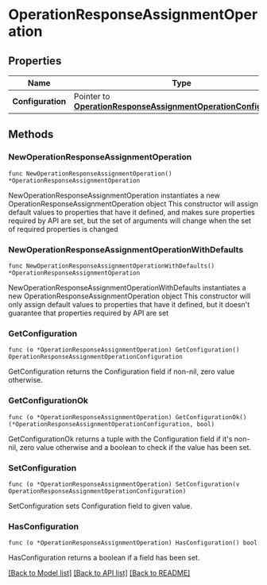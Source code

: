 # OperationResponseAssignmentOperation

## Properties

Name | Type | Description | Notes
------------ | ------------- | ------------- | -------------
**Configuration** | Pointer to [**OperationResponseAssignmentOperationConfiguration**](OperationResponseAssignmentOperationConfiguration.md) |  | [optional] 

## Methods

### NewOperationResponseAssignmentOperation

`func NewOperationResponseAssignmentOperation() *OperationResponseAssignmentOperation`

NewOperationResponseAssignmentOperation instantiates a new OperationResponseAssignmentOperation object
This constructor will assign default values to properties that have it defined,
and makes sure properties required by API are set, but the set of arguments
will change when the set of required properties is changed

### NewOperationResponseAssignmentOperationWithDefaults

`func NewOperationResponseAssignmentOperationWithDefaults() *OperationResponseAssignmentOperation`

NewOperationResponseAssignmentOperationWithDefaults instantiates a new OperationResponseAssignmentOperation object
This constructor will only assign default values to properties that have it defined,
but it doesn't guarantee that properties required by API are set

### GetConfiguration

`func (o *OperationResponseAssignmentOperation) GetConfiguration() OperationResponseAssignmentOperationConfiguration`

GetConfiguration returns the Configuration field if non-nil, zero value otherwise.

### GetConfigurationOk

`func (o *OperationResponseAssignmentOperation) GetConfigurationOk() (*OperationResponseAssignmentOperationConfiguration, bool)`

GetConfigurationOk returns a tuple with the Configuration field if it's non-nil, zero value otherwise
and a boolean to check if the value has been set.

### SetConfiguration

`func (o *OperationResponseAssignmentOperation) SetConfiguration(v OperationResponseAssignmentOperationConfiguration)`

SetConfiguration sets Configuration field to given value.

### HasConfiguration

`func (o *OperationResponseAssignmentOperation) HasConfiguration() bool`

HasConfiguration returns a boolean if a field has been set.


[[Back to Model list]](../README.md#documentation-for-models) [[Back to API list]](../README.md#documentation-for-api-endpoints) [[Back to README]](../README.md)


